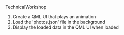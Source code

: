 TechnicalWorkshop

1. Create a QML UI that plays an animation
1. Load the 'photos.json' file in the background
1. Display the loaded data in the QML UI when loaded